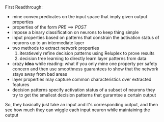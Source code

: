 
First Readthrough:
- mine convex predicates on the input space that imply given output properties
- properties of the form $PRE \implies POST$
- impose a binary classification on neurons to keep thing simple
- input properties based on patterns that constrain the activation status
   of neurons up to an intermediate layer
- two methods to extract network properties
   1. iteratievely refine decision patterns using Reluplex to prove results
   2. decision tree learning to directly learn layer patterns from data
- crazy **idea** while reading: what if you only mine one property per safety
   concern and then use smoothness guarantees to show that the network stays
   away from bad areas
- layer properties may capture common characteristics over extracted features
- decision patterns specify activation status of a subset of neurons they
   try to get the smallest decision patterns that gurarntee a certain output

So, they basically just take an input and it's corresponding output, and then see how much they
can wiggle each input neuron while maintaining the output
